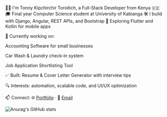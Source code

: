 👋🏽 I'm Tonny Kipchirchir Toroitich, a Full-Stack Developer from Kenya 🇰🇪
🎓 Final year Computer Science student at University of Kabianga
🛠️ I build with Django, Angular, REST APIs, and Bootstrap
📱 Exploring Flutter and Kotlin for mobile apps

💼 Currently working on:

Accounting Software for small businesses

Car Wash & Laundry check-in system

Job Application Shortlisting Tool

✅ Built: Resume & Cover Letter Generator with interview tips

🔍 Interests: automation, scalable code, and UI/UX optimization

📫 Connect:
🌐 [Portfolio](https://tonnyportfolio.vercel.app/) · 📧 [Email](tonnykip14@gmail.com)

![Anurag's GitHub stats](https://github-readme-stats.vercel.app/api?username=Tonnietoroo&show_icons=true&theme=radical)
